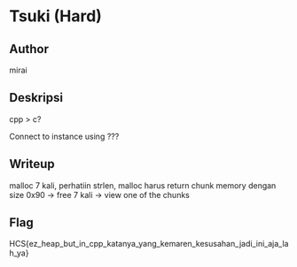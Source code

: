 # Tsuki (Hard)

## Author
mirai

## Deskripsi
cpp > c?

Connect to instance using ???

## Writeup
malloc 7 kali, perhatiin strlen, malloc harus return chunk memory dengan size 0x90 -> free 7 kali -> view one of the chunks

## Flag
HCS{ez_heap_but_in_cpp_katanya_yang_kemaren_kesusahan_jadi_ini_aja_lah_ya}
